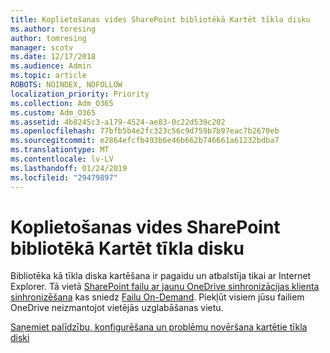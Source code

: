 ```yaml
---
title: Koplietošanas vides SharePoint bibliotēkā Kartēt tīkla disku
ms.author: toresing
author: tomresing
manager: scotv
ms.date: 12/17/2018
ms.audience: Admin
ms.topic: article
ROBOTS: NOINDEX, NOFOLLOW
localization_priority: Priority
ms.collection: Adm_O365
ms.custom: Adm_O365
ms.assetid: 4b8245c3-a179-4524-ae83-0c22d539c202
ms.openlocfilehash: 77bfb5b4e2fc323c56c9d759b7b97eac7b2670eb
ms.sourcegitcommit: e2864efcfb493b6e46b662b746661a61232bdba7
ms.translationtype: MT
ms.contentlocale: lv-LV
ms.lasthandoff: 01/24/2019
ms.locfileid: "29479897"
---
```

# <a name="map-a-sharepoint-library-to-a-network-drive"></a>Koplietošanas vides SharePoint bibliotēkā Kartēt tīkla disku

Bibliotēka kā tīkla diska kartēšana ir pagaidu un atbalstīja tikai ar Internet Explorer. Tā vietā [SharePoint failu ar jaunu OneDrive sinhronizācijas klienta sinhronizēšana](https://support.office.com/article/6de9ede8-5b6e-4503-80b2-6190f3354a88.aspx) kas sniedz [Failu On-Demand](https://support.office.com/article/0e6860d3-d9f3-4971-b321-7092438fb38e.aspx). Piekļūt visiem jūsu failiem OneDrive neizmantojot vietējās uzglabāšanas vietu.
  
[Saņemiet palīdzību, konfigurēšana un problēmu novēršana kartētie tīkla diski](https://go.microsoft.com/fwlink/?linkid=872946)
  

